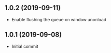 ## 1.0.2 (2019-09-11)
- Enable flushing the queue on window unonload

## 1.0.1 (2019-09-08)
- Initial commit
